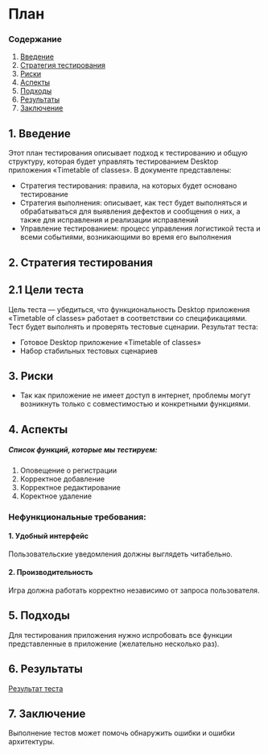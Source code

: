 # План
 ### Содержание
  1. [Введение](#1)
  2. [Стратегия тестирования](#2)
  3. [Риски](#3)
  4. [Аспекты](#4)
  5. [Подходы](#5)
  6. [Результаты](#6)
  7. [Заключение](#7)

<a name="1"></a>
 ## 1. Введение
Этот план тестирования описывает подход к тестированию и общую структуру, которая будет управлять тестированием Desktop приложения «Timetable of classes». В документе представлены:
* Стратегия тестирования: правила, на которых будет основано тестирование  
* Стратегия выполнения: описывает, как тест будет выполняться и обрабатываться для выявления дефектов и сообщения о них, а также для исправления и реализации исправлений  
* Управление тестированием: процесс управления логистикой теста и всеми событиями, возникающими во время его выполнения   



<a name="2"></a>
 ## 2. Стратегия тестирования
##  2.1 Цели теста
  Цель теста — убедиться, что функциональность Desktop приложения «Timetable of classes» работает в соответствии со спецификациями. Тест будет выполнять и проверять тестовые сценарии. Результат теста:
  * Готовое Desktop приложение «Timetable of classes»
  * Набор стабильных тестовых сценариев  


<a name="3"></a>
 ## 3. Риски
- Так как приложение не имеет доступ в интернет, проблемы могут возникнуть только с совместимостью и конкретными функциями.


<a name="4"></a>
 ## 4. Аспекты
##### Список функций, которые мы тестируем:
1. Оповещение о регистрации
2. Корректное добавление
3. Корректное редактирование
4. Коректное удаление


### Нефункциональные требования:
#### 1. Удобный интерфейс
Пользовательские уведомления должны выглядеть читабельно.

#### 2. Производительность
Игра должна работать корректно независимо от запроса пользователя.

<a name="5"></a>
 ## 5. Подходы
Для тестирования приложения нужно испробовать все функции представленные в приложение (желательно несколько раз).


<a name="6"></a>
 ## 6. Результаты
[Результат теста](TestResult.md)

<a name="7"></a>
 ## 7. Заключение
Выполнение тестов может помочь обнаружить ошибки и ошибки архитектуры.
